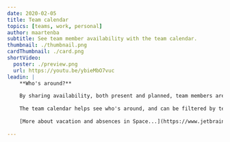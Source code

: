 ```yaml
---
date: 2020-02-05
title: Team calendar
topics: [teams, work, personal]
author: maartenba
subtitle: See team member availability with the team calendar.
thumbnail: ./thumbnail.png
cardThumbnail: ./card.png
shortVideo:
  poster: ./preview.png
  url: https://youtu.be/ybieMbO7vuc
leadin: |
    **Who's around?**
    
    By sharing availability, both present and planned, team members are always informed about whether someone's home sick, planning a vacation, or going on a business trip.
    
    The team calendar helps see who's around, and can be filtered by team, location and role. It helps inform team members about availability, and allows them to adjust their work plans.
    
    [More about vacation and absences in Space...](https://www.jetbrains.com/help/space/vacation-and-other-absences.html)
    
---
```

